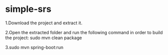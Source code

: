 # simple-srs

1.Download the project and extract it.

2.Open the extracted folder and run the following command in order to build the project: sudo mvn clean package

3.sudo mvn spring-boot:run
